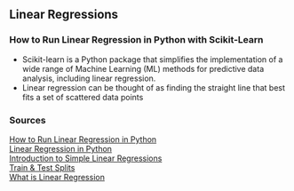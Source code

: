 ## Linear Regressions

### How to Run Linear Regression in Python with Scikit-Learn

- Scikit-learn is a Python package that simplifies the implementation of a wide range of Machine Learning (ML) methods for predictive data analysis, including linear regression.
- Linear regression can be thought of as finding the straight line that best fits a set of scattered data points

### Sources

[How to Run Linear Regression in Python](https://www.activestate.com/resources/quick-reads/how-to-run-linear-regressions-in-python-scikit-learn/)<br>
[Linear Regression in Python](https://realpython.com/linear-regression-in-python/)<br>
[Introduction to Simple Linear Regressions](https://www.youtube.com/watch?v=KsVBBJRb9TE)<br>
[Train & Test Splits](https://towardsdatascience.com/train-test-split-and-cross-validation-in-python-80b61beca4b6)<br>
[What is Linear Regression](https://www.statisticssolutions.com/free-resources/directory-of-statistical-analyses/what-is-linear-regression/)<br>
